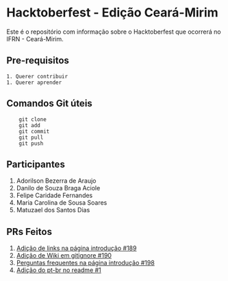# Hacktoberfest - Edição Ceará-Mirim

Este é o repositório com informação sobre o Hacktoberfest que ocorrerá no
IFRN - Ceará-Mirim.

## Pre-requisitos
    1. Querer contribuir
    1. Querer aprender

## Comandos Git úteis
```
    git clone
    git add
    git commit
    git pull
    git push
```
## Participantes

1. Adorilson Bezerra de Araujo
1. Danilo de Souza Braga Aciole
1. Felipe Caridade Fernandes
1. Maria Carolina de Sousa Soares
1. Matuzael dos Santos Dias

## PRs Feitos

1. [Adição de links na página introdução #189](https://github.com/pythonbrasil/wiki/pull/189)
1. [Adição de Wiki em gitignore #190](https://github.com/pythonbrasil/wiki/pull/190)
1. [Perguntas frequentes na página introdução #198](https://github.com/pythonbrasil/wiki/pull/198)
1. [Adição do pt-br no readme #1](https://github.com/potilivre/jararaca/pull/1)
